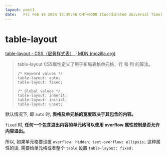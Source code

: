 ```yaml
---
layout: post1
date:   Fri Feb 16 2024 13:39:46 GMT+0000 (Coordinated Universal Time)
---
```

# table-layout

[table-layout - CSS（层叠样式表） | MDN (mozilla.org)](https://developer.mozilla.org/zh-CN/docs/Web/CSS/table-layout)

> table-layout CSS属性定义了用于布局表格单元格，行 和 列 的算法。
> 
> 
> ```
> /* Keyword values */
> table-layout: auto;
> table-layout: fixed;
> 
> /* Global values */
> table-layout: inherit;
> table-layout: initial;
> table-layout: unset;
> ```
> 

默认情况下, 即 `auto` 时, **表格及单元格的宽度取决于其包含的内容。**

`fixed` 时, **任何一个包含溢出内容的单元格可以使用 overflow  属性控制是否允许内容溢出。**

所以, 如果单元格要设置 `overflow: hidden;` `text-overflow: ellipsis;` 这种属性的话, 需要给单元格或者整个 `table` 设置 `table-layout: fixed;`